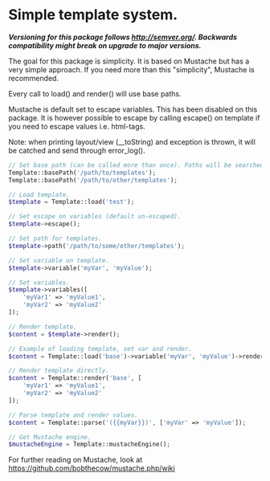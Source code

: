 # Simple template system.

**_Versioning for this package follows http://semver.org/. Backwards compatibility might break on upgrade to major versions._**

The goal for this package is simplicity. It is based on Mustache but has a very simple approach.
If you need more than this "simplicity", Mustache is recommended.

Every call to load() and render() will use base paths.

Mustache is default set to escape variables. This has been disabled on this package.
It is however possible to escape by calling escape() on template if you need to escape values i.e. html-tags.

Note: when printing layout/view (__toString) and exception is thrown, it will be catched and send through error_log(). 

```php
// Set base path (can be called more than once). Paths will be searched in reverse order.
Template::basePath('/path/to/templates');
Template::basePath('/path/to/other/templates');
```

```php
// Load template.
$template = Template::load('test');

// Set escape on variables (default un-escaped).
$template->escape();

// Set path for templates.
$template->path('/path/to/some/other/templates');

// Set variable on template.
$template->variable('myVar', 'myValue');

// Set variables.
$template->variables([
    'myVar1' => 'myValue1',
    'myVar2' => 'myValue2'
]);

// Render template.
$content = $template->render();
```

```php
// Example of loading template, set var and render.
$content = Template::load('base')->variable('myVar', 'myValue')->render();
```

```php
// Render template directly.
$content = Template::render('base', [
    'myVar1' => 'myValue1',
    'myVar2' => 'myValue2'
]);
```

```php
// Parse template and render values.
$content = Template::parse('({{myVar}})', ['myVar' => 'myValue']);
```

```php
// Get Mustache engine.
$mustacheEngine = Template::mustacheEngine();
```

For further reading on Mustache, look at https://github.com/bobthecow/mustache.php/wiki
